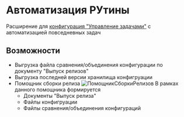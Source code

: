 # Автоматизация РУтины
Расширение для [конфигурация "Управление задачами"](https://github.com/BlizD/Tasks) с автоматизацией повседневных задач

## Возможности
* Выгрузка файла сравнения/объединения конфигурации по документу "Выпуск релизов"
* Выгрузка последней версии хранилища конфигруации
* Помощник сборки релиза
![ПомощникСборкиРелизов](https://github.com/hawkxtreme/Tasker1C_AutomationRoutine/blob/main/img/ReleaseBuildAssistant.gif?raw=true)
    В рамках данного помощника формируется
    * Документы "Выпуск релиза"
    * Файлы конфигруации
    * Файлы сравнения/объединения конфигураций